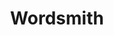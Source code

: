 ---
layout: portfolio_entry
url-title: getwordsmith.co
title: Wordsmith
image: ../img/Wordsmith.png
desc: Wordsmith is a jQuery plug-in that adds on-demand word definitions to sites.
site-url: http://getwordsmith.co
---